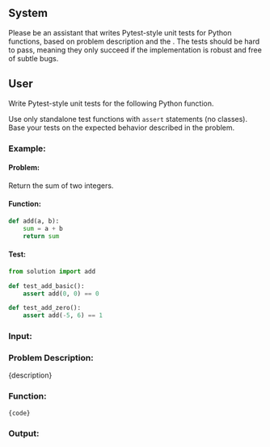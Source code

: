 ## System
Please be an assistant that writes Pytest-style unit tests for Python functions, based on problem description and the . The tests should be hard to pass, meaning they only succeed if the implementation is robust and free of subtle bugs.

## User
Write Pytest-style unit tests for the following Python function.

Use only standalone test functions with `assert` statements (no classes). Base your tests on the expected behavior described in the problem.


### Example:
#### Problem:
Return the sum of two integers.

#### Function:
```python
def add(a, b):
    sum = a + b
    return sum
```

#### Test:
```python
from solution import add

def test_add_basic():
    assert add(0, 0) == 0

def test_add_zero():
    assert add(-5, 6) == 1
```


### Input:
### Problem Description:
{description}

### Function:
```python
{code}
```

### Output: